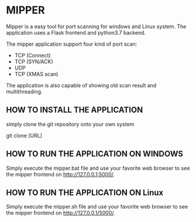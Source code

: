

# MIPPER

Mipper is a easy tool for port scanning for windows
and Linux system. The application uses a Flask
frontend and python3.7 backend.

The mipper application support four kind of port
scan:
  - TCP (Connect)
  - TCP (SYN/ACK)
  - UDP
  - TCP (XMAS scan)

The application is also capable of showing old scan
result and multithreading.

## HOW TO INSTALL THE APPLICATION

simply clone the git repository onto your own
system

git clone [URL]


## HOW TO RUN THE APPLICATION ON WINDOWS

Simply execute the mipper.bat file and use your
favorite web browser to see the mipper frontend
on http://127.0.0.1:5000/.


## HOW TO RUN THE APPLICATION ON Linux

Simply execute the mipper.sh file and use your
favorite web browser to see the mipper frontend
on http://127.0.0.1/5000/.
